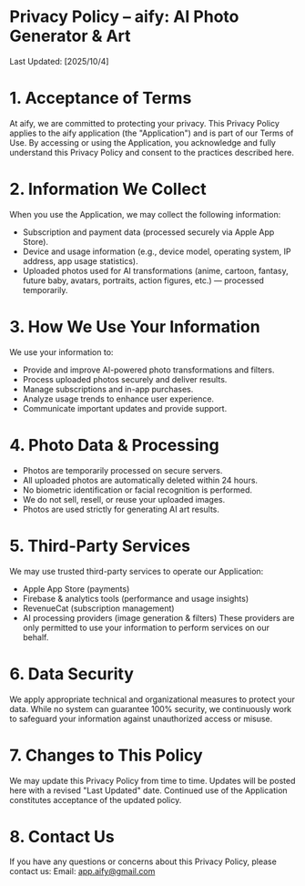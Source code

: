# Privacy Policy – aify: AI Photo Generator & Art
Last Updated: [2025/10/4]

# 1. Acceptance of Terms
At aify, we are committed to protecting your privacy. This Privacy Policy applies to the aify application (the "Application") and is part of our Terms of Use. By accessing or using the Application, you acknowledge and fully understand this Privacy Policy and consent to the practices described here.

# 2. Information We Collect
When you use the Application, we may collect the following information:
- Subscription and payment data (processed securely via Apple App Store).
- Device and usage information (e.g., device model, operating system, IP address, app usage statistics).
- Uploaded photos used for AI transformations (anime, cartoon, fantasy, future baby, avatars, portraits, action figures, etc.) — processed temporarily.

# 3. How We Use Your Information
We use your information to:
- Provide and improve AI-powered photo transformations and filters.
- Process uploaded photos securely and deliver results.
- Manage subscriptions and in-app purchases.
- Analyze usage trends to enhance user experience.
- Communicate important updates and provide support.

# 4. Photo Data & Processing
- Photos are temporarily processed on secure servers.
- All uploaded photos are automatically deleted within 24 hours.
- No biometric identification or facial recognition is performed.
- We do not sell, resell, or reuse your uploaded images.
- Photos are used strictly for generating AI art results.

# 5. Third-Party Services
We may use trusted third-party services to operate our Application:
- Apple App Store (payments)
- Firebase & analytics tools (performance and usage insights)
- RevenueCat (subscription management)
- AI processing providers (image generation & filters)
These providers are only permitted to use your information to perform services on our behalf.

# 6. Data Security
We apply appropriate technical and organizational measures to protect your data. While no system can guarantee 100% security, we continuously work to safeguard your information against unauthorized access or misuse.

# 7. Changes to This Policy
We may update this Privacy Policy from time to time. Updates will be posted here with a revised "Last Updated" date. Continued use of the Application constitutes acceptance of the updated policy.

# 8. Contact Us
If you have any questions or concerns about this Privacy Policy, please contact us:
Email: app.aify@gmail.com
